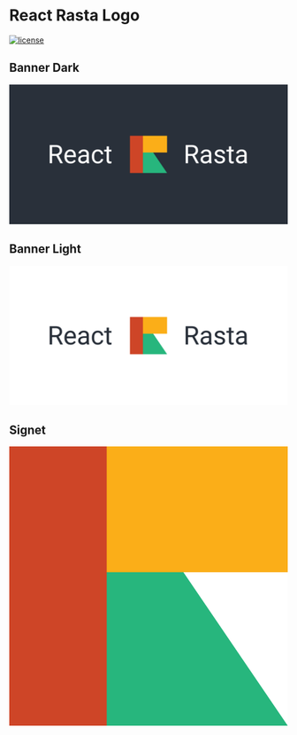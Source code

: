 # React Rasta Logo

[![license](https://img.shields.io/github/license/ChilliCream/react-rasta-logo.svg)](https://github.com/ChilliCream/react-rasta-logo/blob/master/LICENSE)

## Banner Dark

![release](react-rasta-banner-dark.svg)

## Banner Light

![release](react-rasta-banner-light.svg)

## Signet

![release](react-rasta-signet.svg)
